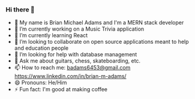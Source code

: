 ### Hi there 👋
- 🤠 My name is Brian Michael Adams and I'm a MERN stack developer
- 🔭 I’m currently working on a Music Trivia application
- 🌱 I’m currently learning React
- 👯 I’m looking to collaborate on open source applications meant to help and education people
- 🤔 I’m looking for help with database management
- 💬 Ask me about guitars, chess, skateboarding, etc. 
- 📫 How to reach me: badams6453@gmail.com https://www.linkedin.com/in/brian-m-adams/ 
- 😄 Pronouns: He/Him
- ⚡ Fun fact: I'm good at making coffee

